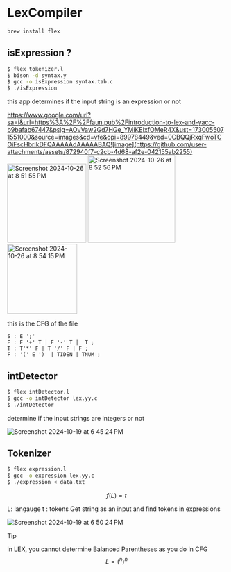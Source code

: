 # LexCompiler
```bash
brew install flex
```

## isExpression ? 

```bash
$ flex tokenizer.l
$ bison -d syntax.y
$ gcc -o isExpression syntax.tab.c
$ ./isExpression
```

this app determines if the input string is an expression or not 

https://www.google.com/url?sa=i&url=https%3A%2F%2Ffaun.pub%2Fintroduction-to-lex-and-yacc-b9bafab67447&psig=AOvVaw2Gd7HGe_YMiKEIxfOMeR4X&ust=1730055071551000&source=images&cd=vfe&opi=89978449&ved=0CBQQjRxqFwoTCOiFscHbrIkDFQAAAAAdAAAAABAQ![image](https://github.com/user-attachments/assets/872940f7-c2cb-4d68-af2e-042155ab2255)
<img width="182" alt="Screenshot 2024-10-26 at 8 51 55 PM" src="https://github.com/user-attachments/assets/eadd4c77-c642-4bc1-a33f-1c09818aad7a">
<img width="201" alt="Screenshot 2024-10-26 at 8 52 56 PM" src="https://github.com/user-attachments/assets/d8e4d7da-dd19-4830-9164-cdd61393c2c8">
<img width="161" alt="Screenshot 2024-10-26 at 8 54 15 PM" src="https://github.com/user-attachments/assets/fc475d2f-1ee5-4f08-9409-44720ef32558">


this is the CFG of the file 
```ebnf
S : E ';'
E : E '+' T | E '-' T |  T ;
T : T'*' F | T '/' F | F ;
F : '(' E ')' | TIDEN | TNUM ;
```

## intDetector 


```bash
$ flex intDetector.l
$ gcc -o intDetector lex.yy.c
$ ./intDetector
```

determine if the input strings are integers or not


![Screenshot 2024-10-19 at 6 45 24 PM](https://github.com/user-attachments/assets/721546da-8d72-4844-8cbb-6a73a179e43a)


## Tokenizer

```bash
$ flex expression.l
$ gcc -o expression lex.yy.c
$ ./expression < data.txt
```

$$f(L)=t$$

L: langauge 
t : tokens
Get string as an input and find tokens in expressions

![Screenshot 2024-10-19 at 6 50 24 PM](https://github.com/user-attachments/assets/5983f157-b4ce-4ecc-9192-250dc6ee8f6d)

>[!tip]
> in LEX, you cannot determine Balanced Parentheses as you do in CFG
$$L={(^n)^n}$$



